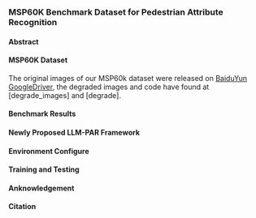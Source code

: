 ### MSP60K Benchmark Dataset for Pedestrian Attribute Recognition 

#### Abstract 


#### MSP60K Dataset 
The original images of our MSP60k dataset were released on [BaiduYun](https://pan.baidu.com/s/1LW-iBwr26cCikR9u82e7UA?pwd=msp6) [GoogleDriver](https://drive.google.com/file/d/13DwCtMTVFv8H-8rsOXpbKyGEGL-eTzSz/view?usp=sharing), the degraded images and code have found at [degrade_images] and [degrade].
#### Benchmark Results 

#### Newly Proposed LLM-PAR Framework 

#### Environment Configure 

#### Training and Testing 

#### Anknowledgement 

#### Citation 


